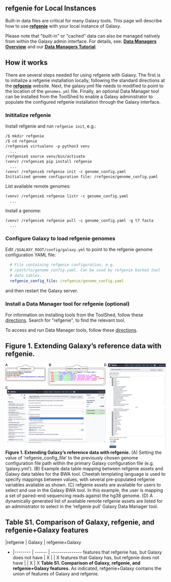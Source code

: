 ## refgenie for Local Instances

Built-in data files are critical for many Galaxy tools. This page will describe how to use **[refgenie](http://refgenie.databio.org/)** with your local instance of Galaxy. 

Please note that "built-in" or "cached" data can also be managed natively from within the Galaxy admin interface. For details, see: **[Data Managers Overview](/admin/tools/data-managers/)** and our **[Data Managers Tutorial](https://github.com/galaxyproject/dagobah-training/blob/2017-montpellier/sessions/05-reference-genomes/ex1-reference-genomes.md)**.

## How it works

There are several steps needed for using refgenie with Galaxy. The first is to initialize a refgenie installation locally, following the standard directions at the **[refgenie](http://refgenie.databio.org/)** website. Next, the galaxy.yml file needs to modified to point to the location of the `genomes.yml` file. Finally, an optional Data Manager tool can be installed from the ToolShed to enable a Galaxy administrator to populate the configured refgenie installation through the Galaxy interface.

### Inititalize refgenie

Install refgenie and run `refgenie init`, e.g.:
```shell
/$ mkdir refgenie
/$ cd refgenie
/refgenie$ virtualenv -p python3 venv
  ...
/refgenie$ source venv/bin/activate
(venv) /refgenie$ pip install refgenie
  ...
(venv) /refgenie$ refgenie init -c genome_config.yaml
Initialized genome configuration file: /refgenie/genome_config.yaml
```

List available remote genomes:
```shell
(venv) /refgenie$ refgenie listr -c genome_config.yaml
  ...
```

Install a genome:
```shell
(venv) /refgenie$ refgenie pull -c genome_config.yaml -g t7 fasta
  ...
```

### Configure Galaxy to load refgenie genomes

Edit `/$GALAXY_ROOT/config/galaxy.yml` to point to the refgenie genome configuration YAML file:
```yml
  # File containing refgenie configuration, e.g.
  # /path/to/genome_config.yaml. Can be used by refgenie backed tool
  # data tables.
  refgenie_config_file: /refgenie/genome_config.yaml
```
and then restart the Galaxy server.


### Install a Data Manager tool for refgenie (optional)

For information on installing tools from the ToolShed, follow these [directions](/admin/tools/add-tool-from-toolshed-tutorial/). Search for "refgenie", to find the relevant tool.

To access and run Data Manager tools, follow these [directions](/admin/tools/data-managers/).

## Figure 1. Extending Galaxy’s reference data with refgenie.

![Figure 1. Extending Galaxy’s reference data with refgenie](./galaxy-refgenie-figure-1.png)
**Figure 1. Extending Galaxy’s reference data with refgenie.** (A) Setting the value of ‘refgenie_config_file’ to the previously chosen genome configuration file path within the primary Galaxy configuration file (e.g. ‘galaxy.yml’). (B) Example data table mapping between refgenie assets and Galaxy data tables for the BWA tool. Cheetah templating language is used to specify mappings between values, with several pre-populated refgenie variables available as shown. (C) refgenie assets are available for users to select and use in the Galaxy BWA tool. In this example, the user is mapping a set of paired-end sequencing reads against the hg38 genome. (D) A dynamically generated list of available remote refgenie assets are listed for an administrator to select in the ‘refgenie pull’ Galaxy Data Manager tool.


## Table S1. Comparison of Galaxy, refgenie, and refgenie+Galaxy features

  |refgenie | Galaxy | refgenie+Galaxy
- |-------- | ------ | ---------------
features that refgenie has, but Galaxy does not have | X |   | X
features that Galaxy has, but refgenie does not have |   | X | X
**Table S1. Comparison of Galaxy, refgenie, and refgenie+Galaxy features.** As indicated, refgenie+Galaxy contains the union of features of Galaxy and refgenie.
